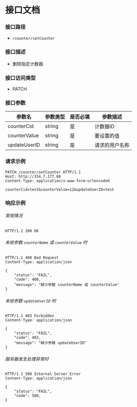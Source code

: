 # 接口文档

### 接口路径

- `/counter/setCounter`

### 接口描述

- 删除指定计数器

### 接口访问类型

- PATCH

### 接口参数

| 参数名          | 参数类型   | 是否必填 | 参数描述    |
| ------------ | ------ | ---- | ------- |
| counterCid  | string | 是    | 计数器ID   |
| counterValue | string | 是    | 要设置的值   |
| updateUserID | string | 是    | 请求的用户名称 |

### 请求示例

```http
PATCH /counter/setCounter HTTP/1.1
Host: http://154.7.177.68
Content-Type: application/x-www-form-urlencoded

counterCid=test&counterValue=12&updateUserID=test
```

### 响应示例

###### 常规情况

```http
HTTP/1.1 200 OK
```

###### 未给参数 `counterName` 或 `counterValue` 时

```http
HTTP/1.1 400 Bad Request
Content-Type: application/json

{
    "status": "FAIL",
    "code": 400,
    "message": "缺少参数 counterName 或 counterValue"
}
```

###### 未给参数 `updateUserID` 时

```http
HTTP/1.1 403 Forbidden
Content-Type: application/json

{
    "status": "FAIL",
    "code": 403,
    "message": "缺少参数 updateUserID"
}
```

###### 服务器发生处理异常时

```http
HTTP/1.1 500 Internal Server Error
Content-Type: application/json

{
    "status": "FAIL",
    "code": 500,
}
```
